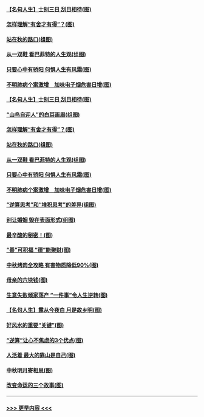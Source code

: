 #### [【名句人生】士别三日 刮目相待(图)](../pages/p8/906988.md?t=09150355) 
#### [怎样理解“有舍才有得”？(图)](../pages/p8/906872.md?t=09150355) 
#### [站在秋的路口(组图)](../pages/p8/906914.md?t=09150355) 
#### [从一双鞋 看巴菲特的人生观(组图)](../pages/p8/907311.md?t=09150355) 
#### [只要心中有骄阳 何惧人生有风霜(图)](../pages/p8/907320.md?t=09150355) 
#### [不明肺病个案激增　加味电子烟危害日增(图)](../pages/p8/907307.md?t=09150355) 
#### [【名句人生】士别三日 刮目相待(图)](../pages/p8/906988.md?t=09150355) 
#### [“山鸟自迎人”的白耳画眉(组图)](../pages/p8/907332.md?t=09150355) 
#### [怎样理解“有舍才有得”？(图)](../pages/p8/906872.md?t=09150355) 
#### [站在秋的路口(组图)](../pages/p8/906914.md?t=09150355) 
#### [从一双鞋 看巴菲特的人生观(组图)](../pages/p8/907311.md?t=09150355) 
#### [只要心中有骄阳 何惧人生有风霜(图)](../pages/p8/907320.md?t=09150355) 
#### [不明肺病个案激增　加味电子烟危害日增(图)](../pages/p8/907307.md?t=09150355) 
#### [“逆算思考”和“堆积思考”的差异(组图)](../pages/p8/907229.md?t=09150355) 
#### [别让婚姻 毁在表面形式(组图)](../pages/p8/907118.md?t=09150355) 
#### [最辛酸的秘密！(图)](../pages/p8/906327.md?t=09150355) 
#### [“善”可积福 “德”能聚财(图)](../pages/p8/906906.md?t=09150355) 
#### [中秋烤肉全攻略 有害物质降低90%(图)](../pages/p8/907227.md?t=09150355) 
#### [母亲的六块钱(图)](../pages/p8/907107.md?t=09150355) 
#### [生意失败倾家荡产 “一件事”令人生逆转(图)](../pages/p8/907101.md?t=09150355) 
#### [【名句人生】露从今夜白 月是故乡明(图)](../pages/p8/906558.md?t=09150355) 
#### [好风水的重要“关键”(图)](../pages/p8/907087.md?t=09150355) 
#### [“逆算”让心不焦虑的3个优点(图)](../pages/p8/907070.md?t=09150355) 
#### [人活着 最大的靠山是自己(图)](../pages/p8/906329.md?t=09150355) 
#### [中秋明月寄相思(图)](../pages/p8/906932.md?t=09150355) 
#### [改变命运的三个故事(图)](../pages/p8/906257.md?t=09150355) 

----
#### [ >>> 更早内容 <<< ](../indexes/p8-earlier.md)
